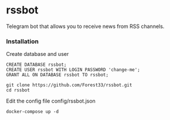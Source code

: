 # rssbot

Telegram bot that allows you to receive news from RSS channels.

### Installation

Create database and user
```
CREATE DATABASE rssbot;
CREATE USER rssbot WITH LOGIN PASSWORD 'change-me';
GRANT ALL ON DATABASE rssbot TO rssbot;
```

```
git clone https://github.com/Forest33/rssbot.git
cd rssbot
```

Edit the config file config/rssbot.json

```
docker-compose up -d
```
